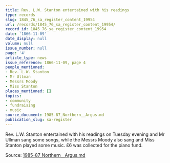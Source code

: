```yaml
---
title: Rev. L.W. Stanton entertained with his readings
type: records
slug: 1845_76_sa_register_content_19954
url: /records/1845_76_sa_register_content_19954/
record_id: 1845_76_sa_register_content_19954
date: '1866-11-09'
date_display: null
volume: null
issue_number: null
page: '4'
article_type: news
issue_reference: 1866-11-09, page 4
people_mentioned:
- Rev. L.W. Stanton
- Mr Ullman
- Messrs Moody
- Miss Stanton
places_mentioned: []
topics:
- community
- fundraising
- music
source_document: 1985-87_Northern__Argus.md
publication_slug: sa-register
---
```


Rev. L.W. Stanton entertained with his readings on Tuesday evening and Mr Ullman sang some songs, while the Messrs Moody also sang and Miss Stanton played some music.  £6 was collected for the piano fund.

Source: [1985-87_Northern__Argus.md](/downloads/markdown/1985-87_Northern__Argus.md)
